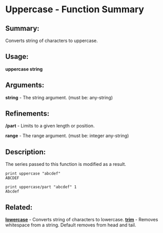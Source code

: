 # Uppercase - Function Summary

## Summary:

Converts string of characters to uppercase.

## Usage:

**uppercase string**

## Arguments:

**string** - The string argument. (must be: any-string)

## Refinements:

**/part** - Limits to a given length or position.

**range** - The range argument. (must be: integer any-string)

## Description:

The series passed to this function is modified as a result.

```
print uppercase "abcdef"
ABCDEF
```

```
print uppercase/part "abcdef" 1
Abcdef
```

## Related:

[**lowercase**](http://www.rebol.com/docs/words/wlowercase.html) - Converts string of characters to lowercase.
[**trim**](http://www.rebol.com/docs/words/wtrim.html) - Removes whitespace from a string. Default removes from head and tail.